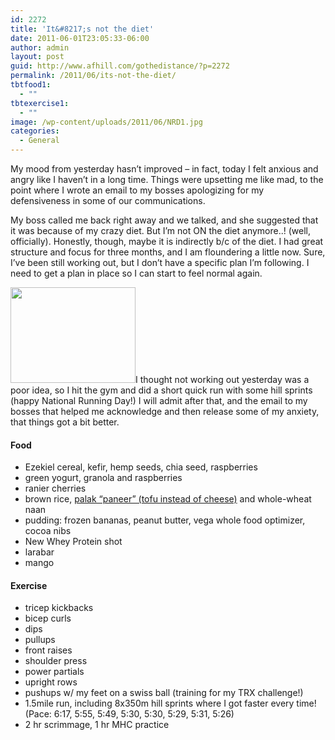 ```yaml
---
id: 2272
title: 'It&#8217;s not the diet'
date: 2011-06-01T23:05:33-06:00
author: admin
layout: post
guid: http://www.afhill.com/gothedistance/?p=2272
permalink: /2011/06/its-not-the-diet/
tbtfood1:
  - ""
tbtexercise1:
  - ""
image: /wp-content/uploads/2011/06/NRD1.jpg
categories:
  - General
---
```

My mood from yesterday hasn&#8217;t improved &#8211; in fact, today I felt anxious and angry like I haven&#8217;t in a long time. Things were upsetting me like mad, to the point where I wrote an email to my bosses apologizing for my defensiveness in some of our communications. 

My boss called me back right away and we talked, and she suggested that it was because of my crazy diet. But I&#8217;m not ON the diet anymore..! (well, officially). Honestly, though, maybe it is indirectly b/c of the diet. I had great structure and focus for three months, and I am floundering a little now. Sure, I&#8217;ve been still working out, but I don&#8217;t have a specific plan I&#8217;m following. I need to get a plan in place so I can start to feel normal again. 

[<img src="http://www.afhill.com/gothedistance/wp-content/uploads/2011/06/NRD.jpg" alt="" title="National Running Day" width="200" height="153" class="alignright size-full wp-image-2311" />](http://www.afhill.com/gothedistance/wp-content/uploads/2011/06/NRD.jpg)I thought not working out yesterday was a poor idea, so I hit the gym and did a short quick run with some hill sprints (happy National Running Day!) I will admit after that, and the email to my bosses that helped me acknowledge and then release some of my anxiety, that things got a bit better. 

#### Food

  * Ezekiel cereal, kefir, hemp seeds, chia seed, raspberries
  * green yogurt, granola and raspberries
  * ranier cherries
  * brown rice,  [palak &#8220;paneer&#8221; (tofu instead of cheese)](http://vegetarian.about.com/od/maindishentreerecipes/r/veganpalak.htm) and whole-wheat naan
  * pudding: frozen bananas, peanut butter, vega whole food optimizer, cocoa nibs
  * New Whey Protein shot
  * larabar
  * mango

#### Exercise

  * tricep kickbacks
  * bicep curls
  * dips
  * pullups
  * front raises
  * shoulder press
  * power partials
  * upright rows
  * pushups w/ my feet on a swiss ball (training for my TRX challenge!)
  * 1.5mile run, including 8x350m hill sprints where I got faster every time! (Pace: 6:17, 5:55, 5:49, 5:30, 5:30, 5:29, 5:31, 5:26) 
  * 2 hr scrimmage, 1 hr MHC practice